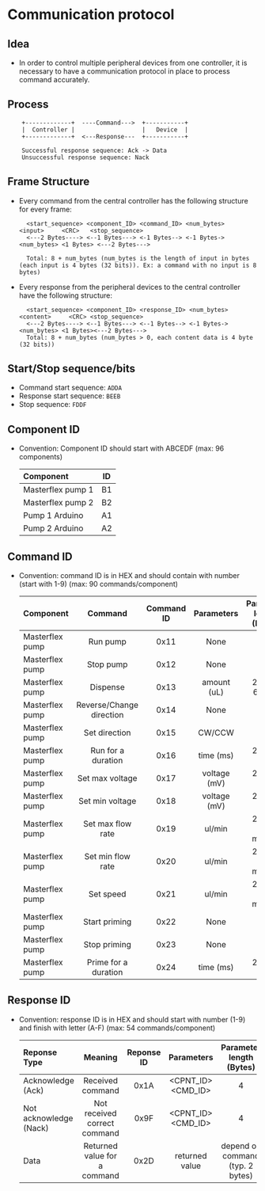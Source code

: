 # Communication protocol #

## Idea ##
- In order to control multiple peripheral devices from one controller, it is necessary to have a communication protocol in place to process command accurately.

## Process ##

        +-------------+  ----Command--->  +-----------+
        |  Controller |                   |   Device  |
        +-------------+  <---Response---  +-----------+

        Successful response sequence: Ack -> Data
        Unsuccessful response sequence: Nack 

## Frame Structure ##
- Every command from the central controller has the following structure for every frame:

        <start_sequence> <component_ID> <command_ID> <num_bytes>   <input>     <CRC>   <stop_sequence>
        <---2 Bytes----> <--1 Bytes---> <-1 Bytes--> <-1 Bytes-> <num_bytes> <1 Bytes> <---2 Bytes--->

        Total: 8 + num_bytes (num_bytes is the length of input in bytes (each input is 4 bytes (32 bits)). Ex: a command with no input is 8 bytes)
- Every response from the peripheral devices to the central controller have the following structure:

        <start_sequence> <component_ID> <response_ID> <num_bytes>  <content>     <CRC> <stop_sequence>
        <---2 Bytes----> <--1 Bytes---> <--1 Bytes--> <-1 Bytes-> <num_bytes> <1 Bytes><---2 Bytes--->
        Total: 8 + num_bytes (num_bytes > 0, each content data is 4 byte (32 bits))

## Start/Stop sequence/bits

- Command start sequence: `ADDA`
- Response start sequence: `BEEB`
- Stop  sequence: `FDDF` 

## Component ID ##

- Convention: Component ID should start with ABCEDF (max: 96 components)

    | Component         |    ID    | 
    | :---------------- | :------: | 
    | Masterflex pump 1 |    B1    | 
    | Masterflex pump 2 |    B2    |
    | Pump 1 Arduino    |    A1    |
    | Pump 2 Arduino    |    A2    |

## Command ID ##

- Convention: command ID is in HEX and should contain with number (start with 1-9) (max: 90 commands/component)

    | Component         | Command     | Command ID | Parameters | Parameter length (Bytes) |
    | :---------------- | :--------:  | :--------: | :--------: | :----------------------: |
    | Masterflex pump   |  Run pump   |     0x11     |    None    |         0                |
    | Masterflex pump   |  Stop pump  |     0x12     |    None    |         0                |
    | Masterflex pump   |  Dispense   |     0x13     |    amount (uL)  |    2 (max: 65 ml ) |
    | Masterflex pump   |  Reverse/Change direction    |   0x14    |    None |     0        |
    | Masterflex pump   |  Set direction    |   0x15    |   CW/CCW |      1        |
    | Masterflex pump   |  Run for a duration    |   0x16    |    time (ms) |     2 (max: 65s)        |
    | Masterflex pump   |  Set max voltage    |   0x17    |    voltage (mV) |     2 (max: 65V)       |
    | Masterflex pump   |  Set min voltage    |   0x18    |    voltage (mV) |     2 (max: 65V)       |
    | Masterflex pump   |  Set max flow rate  |   0x19    |    ul/min       |     2 (max: 65 ml/min)       |
    | Masterflex pump   |  Set min flow rate  |   0x20    |    ul/min       |     2 (max: 65 ml/min)       |
    | Masterflex pump   |  Set speed  |   0x21    |    ul/min       |     2 (max: 65 ml/min)       |
    | Masterflex pump   |  Start priming  |   0x22    |    None       |     0       |
    | Masterflex pump   |  Stop priming  |   0x23    |    None       |     0       |
    | Masterflex pump   |  Prime for a duration  |   0x24    |    time (ms) |     2 (max: 65s)        |


## Response ID ##


- Convention: response ID is in HEX and should start with number (1-9) and finish with letter (A-F) (max: 54 commands/component)

    | Reponse Type           |   Meaning        | Reponse ID     | Parameters | Parameter length (Bytes) |
    | :--------------------- | :-------------:  |  :-------------:  | :--------: | :----------------------: |
    | Acknowledge (Ack)            |    Received command              | 0x1A       |     <CPNT_ID> <CMD_ID>   |         4                |
    | Not acknowledge (Nack) |  Not received correct command | 0x9F |     <CPNT_ID> <CMD_ID>   |         4                |
    | Data |  Returned value for a command | 0x2D |     returned value   |         depend on command (typ. 2 bytes)                |

